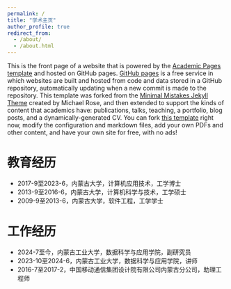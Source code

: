 ```yaml
---
permalink: /
title: "学术主页"
author_profile: true
redirect_from: 
  - /about/
  - /about.html
---
```


This is the front page of a website that is powered by the [Academic Pages template](https://github.com/academicpages/academicpages.github.io) and hosted on GitHub pages. [GitHub pages](https://pages.github.com) is a free service in which websites are built and hosted from code and data stored in a GitHub repository, automatically updating when a new commit is made to the repository. This template was forked from the [Minimal Mistakes Jekyll Theme](https://mmistakes.github.io/minimal-mistakes/) created by Michael Rose, and then extended to support the kinds of content that academics have: publications, talks, teaching, a portfolio, blog posts, and a dynamically-generated CV. You can fork [this template](https://github.com/academicpages/academicpages.github.io) right now, modify the configuration and markdown files, add your own PDFs and other content, and have your own site for free, with no ads!

教育经历
======
* 2017-9至2023-6，内蒙古大学，计算机应用技术，工学博士
* 2013-9至2016-6，内蒙古大学，计算机科学与技术，工学硕士
* 2009-9至2013-6，内蒙古大学，软件工程，工学学士

工作经历
======
* 2024-7至今，内蒙古工业大学，数据科学与应用学院，副研究员
* 2023-10至2024-6，内蒙古工业大学，数据科学与应用学院，讲师
* 2016-7至2017-2，中国移动通信集团设计院有限公司内蒙古分公司，助理工程师
